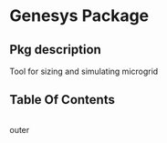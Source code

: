 # Genesys Package
## Pkg description
Tool for sizing and simulating microgrid
## Table Of Contents
```@contents
```

outer